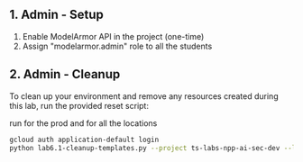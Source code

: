 ## 1. Admin - Setup
1.  Enable ModelArmor API in the project (one-time)
2.  Assign "modelarmor.admin" role to all the students

## 2. Admin  - Cleanup 

To clean up your environment and remove any resources created during this lab, run the provided reset script:

run for the prod and for all the locations

```bash
gcloud auth application-default login
python lab6.1-cleanup-templates.py --project ts-labs-npp-ai-sec-dev --location us-central1
```
